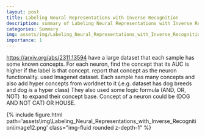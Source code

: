 ```yaml
---
layout: post
title: Labeling Neural Representations with Inverse Recognition
description: summary of Labeling Neural Representations with Inverse Recognition
categories: Summary
img: assets/img/Labeling_Neural_Representations_with_Inverse_Recognition/image12.png 
importance: 1
---
```



https://arxiv.org/abs/2311.13594
have a large dataset that each sample has some known concepts. For each neuron, find the concept that its AUC is higher if the label is that concept. report that concept as the neuron functionality. 
used Imagenet dataset. Each sample has many concepts and also add hyper concepts from worldnet to it (.e.g. dataset has dog breeds and dog is a hyper class)
They also used some logic formula (AND, OR, NOT)  to expand their concept base. Concept of a neuron could be (DOG AND NOT CAT) OR HOUSE. 
<div class="row">
        <div class="col-sm mt-3 mt-md-0">
            {% include figure.html path='assets\img\Labeling_Neural_Representations_with_Inverse_Recognition\image12.png' class="img-fluid rounded z-depth-1" %}
        </div>
    </div>
